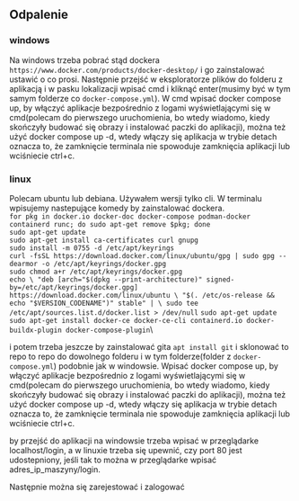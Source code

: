 ## Odpalenie

### windows
Na windows trzeba pobrać stąd dockera `https://www.docker.com/products/docker-desktop/` i go zainstalować ustawić o co prosi.
Następnie przejść w eksploratorze plików do folderu z aplikacją i w pasku lokalizacji wpisać cmd i kliknąć enter(musimy być w tym samym folderze co `docker-compose.yml`). 
W cmd wpisać docker compose up, by włączyć aplikacje bezpośrednio z logami wyświetlającymi się w cmd(polecam do pierwszego uruchomienia, bo wtedy wiadomo, kiedy skończyły budować się obrazy i instalować paczki do aplikacji),
można też użyć docker compose up -d, wtedy włączy się aplikacja w trybie detach oznacza to, że zamknięcie terminala nie spowoduje zamknięcia aplikacji lub wciśniecie ctrl+c.

### linux
Polecam ubuntu lub debiana. Używałem wersji tylko cli.
W terminalu wpisujemy nastepujące komedy by zainstalować dockera.\
`for pkg in docker.io docker-doc docker-compose podman-docker containerd runc; do sudo apt-get remove $pkg; done`\
`sudo apt-get update`\
`sudo apt-get install ca-certificates curl gnupg`\
`sudo install -m 0755 -d /etc/apt/keyrings`\
`curl -fsSL https://download.docker.com/linux/ubuntu/gpg | sudo gpg --dearmor -o /etc/apt/keyrings/docker.gpg`\
`sudo chmod a+r /etc/apt/keyrings/docker.gpg`\
`echo \
  "deb [arch="$(dpkg --print-architecture)" signed-by=/etc/apt/keyrings/docker.gpg] https://download.docker.com/linux/ubuntu \
  "$(. /etc/os-release && echo "$VERSION_CODENAME")" stable" | \
  sudo tee /etc/apt/sources.list.d/docker.list > /dev/null`
`sudo apt-get update`\
`sudo apt-get install docker-ce docker-ce-cli containerd.io docker-buildx-plugin docker-compose-plugin`\

i potem trzeba jeszcze by zainstalować gita
`apt install git`
i sklonować to repo to repo do dowolnego folderu i w tym folderze(folder z `docker-compose.yml`) podobnie jak w windowsie.
Wpisać docker compose up, by włączyć aplikacje bezpośrednio z logami wyświetlającymi się w cmd(polecam do pierwszego uruchomienia, bo wtedy wiadomo, kiedy skończyły budować się obrazy i instalować paczki do aplikacji),
można też użyć docker compose up -d, wtedy włączy się aplikacja w trybie detach oznacza to, że zamknięcie terminala nie spowoduje zamknięcia aplikacji lub wciśniecie ctrl+c.

by przejść do aplikacji na windowsie trzeba wpisać w przeglądarke localhost/login, a w linuxie trzeba się upewnić, czy port 80 jest udostepniony, jeśli tak to można w przeglądarke wpisać adres_ip_maszyny/login.

Następnie można się zarejestować i zalogować
